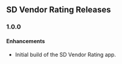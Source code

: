 ## SD Vendor Rating Releases

### 1.0.0

#### Enhancements

- Initial build of the SD Vendor Rating app.
